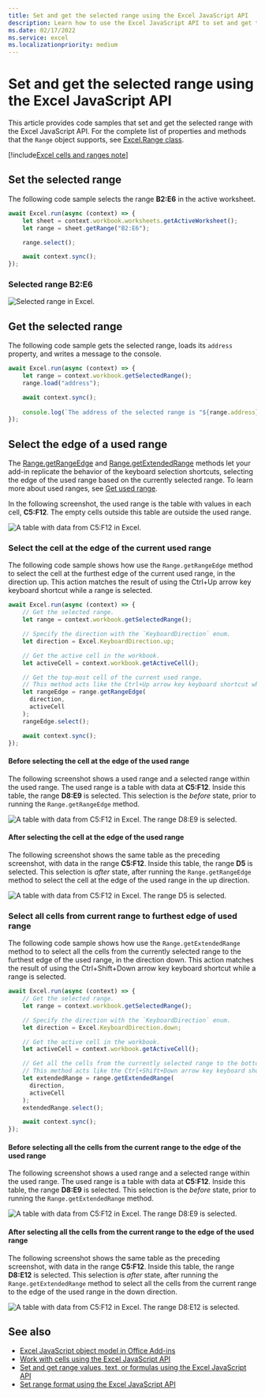 ```yaml
---
title: Set and get the selected range using the Excel JavaScript API
description: Learn how to use the Excel JavaScript API to set and get the selected range using the Excel JavaScript API.
ms.date: 02/17/2022
ms.service: excel
ms.localizationpriority: medium
---
```


# Set and get the selected range using the Excel JavaScript API

This article provides code samples that set and get the selected range with the Excel JavaScript API. For the complete list of properties and methods that the `Range` object supports, see [Excel.Range class](/javascript/api/excel/excel.range).

[!include[Excel cells and ranges note](../includes/note-excel-cells-and-ranges.md)]

## Set the selected range

The following code sample selects the range **B2:E6** in the active worksheet.

```js
await Excel.run(async (context) => {
    let sheet = context.workbook.worksheets.getActiveWorksheet();
    let range = sheet.getRange("B2:E6");

    range.select();

    await context.sync();
});
```

### Selected range B2:E6

![Selected range in Excel.](../images/excel-ranges-set-selection.png)

## Get the selected range

The following code sample gets the selected range, loads its `address` property, and writes a message to the console.

```js
await Excel.run(async (context) => {
    let range = context.workbook.getSelectedRange();
    range.load("address");

    await context.sync();
    
    console.log(`The address of the selected range is "${range.address}"`);
});
```

## Select the edge of a used range

The [Range.getRangeEdge](/javascript/api/excel/excel.range#excel-excel-range-getrangeedge-member(1)) and [Range.getExtendedRange](/javascript/api/excel/excel.range#excel-excel-range-getextendedrange-member(1)) methods let your add-in replicate the behavior of the keyboard selection shortcuts, selecting the edge of the used range based on the currently selected range. To learn more about used ranges, see [Get used range](excel-add-ins-ranges-get.md#get-used-range).

In the following screenshot, the used range is the table with values in each cell, **C5:F12**. The empty cells outside this table are outside the used range.

![A table with data from C5:F12 in Excel.](../images/excel-ranges-used-range.png)

### Select the cell at the edge of the current used range

The following code sample shows how use the `Range.getRangeEdge` method to select the cell at the furthest edge of the current used range, in the direction up. This action matches the result of using the Ctrl+Up arrow key keyboard shortcut while a range is selected.

```js
await Excel.run(async (context) => {
    // Get the selected range.
    let range = context.workbook.getSelectedRange();

    // Specify the direction with the `KeyboardDirection` enum.
    let direction = Excel.KeyboardDirection.up;

    // Get the active cell in the workbook.
    let activeCell = context.workbook.getActiveCell();

    // Get the top-most cell of the current used range.
    // This method acts like the Ctrl+Up arrow key keyboard shortcut while a range is selected.
    let rangeEdge = range.getRangeEdge(
      direction,
      activeCell
    );
    rangeEdge.select();

    await context.sync();
});
```

#### Before selecting the cell at the edge of the used range

The following screenshot shows a used range and a selected range within the used range. The used range is a table with data at **C5:F12**. Inside this table, the range **D8:E9** is selected. This selection is the *before* state, prior to running the `Range.getRangeEdge` method.

![A table with data from C5:F12 in Excel. The range D8:E9 is selected.](../images/excel-ranges-used-range-d8-e9.png)

#### After selecting the cell at the edge of the used range

The following screenshot shows the same table as the preceding screenshot, with data in the range **C5:F12**. Inside this table, the range **D5** is selected. This selection is *after* state, after running the `Range.getRangeEdge` method to select the cell at the edge of the used range in the up direction.

![A table with data from C5:F12 in Excel. The range D5 is selected.](../images/excel-ranges-used-range-d5.png)

### Select all cells from current range to furthest edge of used range

The following code sample shows how use the `Range.getExtendedRange` method to to select all the cells from the currently selected range to the furthest edge of the used range, in the direction down. This action matches the result of using the Ctrl+Shift+Down arrow key keyboard shortcut while a range is selected.

```js
await Excel.run(async (context) => {
    // Get the selected range.
    let range = context.workbook.getSelectedRange();

    // Specify the direction with the `KeyboardDirection` enum.
    let direction = Excel.KeyboardDirection.down;

    // Get the active cell in the workbook.
    let activeCell = context.workbook.getActiveCell();

    // Get all the cells from the currently selected range to the bottom-most edge of the used range.
    // This method acts like the Ctrl+Shift+Down arrow key keyboard shortcut while a range is selected.
    let extendedRange = range.getExtendedRange(
      direction,
      activeCell
    );
    extendedRange.select();

    await context.sync();
});
```

#### Before selecting all the cells from the current range to the edge of the used range

The following screenshot shows a used range and a selected range within the used range. The used range is a table with data at **C5:F12**. Inside this table, the range **D8:E9** is selected. This selection is the *before* state, prior to running the `Range.getExtendedRange` method.

![A table with data from C5:F12 in Excel. The range D8:E9 is selected.](../images/excel-ranges-used-range-d8-e9.png)

#### After selecting all the cells from the current range to the edge of the used range

The following screenshot shows the same table as the preceding screenshot, with data in the range **C5:F12**. Inside this table, the range **D8:E12** is selected. This selection is *after* state, after running the `Range.getExtendedRange` method to select all the cells from the current range to the edge of the used range in the down direction.

![A table with data from C5:F12 in Excel. The range D8:E12 is selected.](../images/excel-ranges-used-range-d8-e12.png)

## See also

- [Excel JavaScript object model in Office Add-ins](excel-add-ins-core-concepts.md)
- [Work with cells using the Excel JavaScript API](excel-add-ins-cells.md)
- [Set and get range values, text, or formulas using the Excel JavaScript API](excel-add-ins-ranges-set-get-values.md)
- [Set range format using the Excel JavaScript API](excel-add-ins-ranges-set-format.md)
